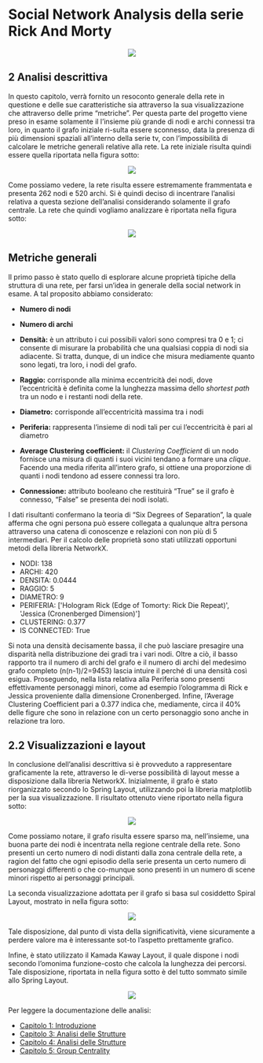 # Social Network Analysis della serie Rick And Morty
<p align="center">
  <img src="https://github.com/Simone-Scalella/networkxProject/blob/main/img_readme/logo.png">
</p>

## 2 Analisi descrittiva
In questo capitolo, verrà fornito un resoconto generale della rete in questione e delle sue caratteristiche sia attraverso la sua visualizzazione che attraverso delle prime “metriche”. Per questa parte del progetto viene preso in esame solamente il l’insieme più grande di nodi e archi connessi tra loro, in quanto il grafo iniziale ri-sulta essere sconnesso, data la presenza di più dimensioni spaziali all’interno della serie tv, con l’impossibilità di calcolare le metriche generali relative alla rete. 
La rete iniziale risulta quindi essere quella riportata nella figura sotto:

<p align="center">
  <img src="https://github.com/Simone-Scalella/networkxProject/blob/main/img_readme/Immagine4.png">
</p>

Come possiamo vedere, la rete risulta essere estremamente frammentata e presenta 262 nodi e 520 archi. Si è quindi deciso di incentrare l’analisi relativa a questa sezione dell’analisi considerando solamente il grafo centrale. La rete che quindi vogliamo analizzare è riportata nella figura sotto:

<p align="center">
  <img src="https://github.com/Simone-Scalella/networkxProject/blob/main/img_readme/Immagine5.png">
</p>

## Metriche generali
Il primo passo è stato quello di esplorare alcune proprietà tipiche della struttura di una rete, per farsi un’idea in generale della social network in esame. A tal proposito abbiamo considerato:

 - **Numero di nodi**
   
 - **Numero di archi**
  - **Densità:** è un attributo i cui possibili valori sono compresi tra 0 e 1; ci consente di misurare la probabilità che una qualsiasi
   coppia di nodi sia adiacente. Si tratta, dunque, di un indice che
   misura mediamente quanto sono legati, tra loro, i nodi del grafo.
 -  **Raggio:** corrisponde alla minima eccentricità dei nodi, dove l’eccentricità è definita come la lunghezza massima dello _shortest
   path_ tra un nodo e i restanti nodi della rete.
 -  **Diametro:** corrisponde all’eccentricità massima tra i nodi
 -  **Periferia:** rappresenta l’insieme di nodi tali per cui l’eccentricità è pari al diametro
 -  **Average Clustering coefficient:** il _Clustering Coefficient_ di un nodo fornisce una misura di quanti i suoi vicini tendano a formare
   una _clique_. Facendo una media riferita all’intero grafo, si ottiene
   una proporzione di quanti i nodi tendono ad essere connessi tra loro.
-   **Connessione:** attributo booleano che restituirà “True” se il grafo è connesso, “False” se presenta dei nodi isolati.

I dati risultanti confermano la teoria di “Six Degrees of Separation”, la quale afferma che ogni persona può essere collegata a qualunque altra persona attraverso una catena di conoscenze e relazioni con non più di 5 intermediari. Per il calcolo delle proprietà sono stati utilizzati opportuni metodi della libreria NetworkX.

-	NODI: 138 
-	ARCHI: 420 
-	DENSITA: 0.0444 
-	RAGGIO: 5 
-	DIAMETRO: 9 
-	PERIFERIA: ['Hologram Rick (Edge of Tomorty: Rick Die Repeat)', 'Jessica (Cronenberged Dimension)'] 
-	CLUSTERING: 0.377 
-	IS CONNECTED: True

Si nota una densità decisamente bassa, il che può lasciare presagire una disparità nella distribuzione dei gradi tra i vari nodi. Oltre a ciò, il basso rapporto tra il numero di archi del grafo e il numero di archi del medesimo grafo completo (n(n-1)/2=9453) lascia intuire il perché di una densità così esigua.
Proseguendo, nella lista relativa alla Periferia sono presenti effettivamente personaggi minori, come ad esempio l’ologramma di Rick e Jessica proveniente dalla dimensione Cronenberged.
Infine, l’Average Clustering Coefficient pari a 0.377 indica che, mediamente, circa il 40% delle figure che sono in relazione con un certo personaggio sono anche in relazione tra loro.

## 2.2	Visualizzazioni e layout
In conclusione dell’analisi descrittiva si è provveduto a rappresentare graficamente la rete, attraverso le di-verse possibilità di layout messe a disposizione dalla libreria NetworkX.
Inizialmente, il grafo è stato riorganizzato secondo lo Spring Layout, utilizzando poi la libreria matplotlib per la sua visualizzazione. Il risultato ottenuto viene riportato nella figura sotto:

<p align="center">
  <img src="https://github.com/Simone-Scalella/networkxProject/blob/main/img_readme/Immagine6.png">
</p>

Come possiamo notare, il grafo risulta essere sparso ma, nell’insieme, una buona parte dei nodi è incentrata nella regione centrale della rete. Sono presenti un certo numero di nodi distanti dalla zona centrale della rete, a ragion del fatto che ogni episodio della serie presenta un certo numero di personaggi differenti o che co-munque sono presenti in un numero di scene minori rispetto ai personaggi principali.

La seconda visualizzazione adottata per il grafo si basa sul cosiddetto Spiral Layout, mostrato in nella figura sotto:

<p align="center">
  <img src="https://github.com/Simone-Scalella/networkxProject/blob/main/img_readme/Immagine7.png">
</p>

Tale disposizione, dal punto di vista della significatività, viene sicuramente a perdere valore ma è interessante sot-to l’aspetto prettamente grafico.

Infine, è stato utilizzato il Kamada Kaway Layout, il quale dispone i nodi secondo l’omonima funzione-costo che calcola la lunghezza dei percorsi. Tale disposizione, riportata in nella figura sotto è del tutto sommato simile allo Spring Layout.

<p align="center">
  <img src="https://github.com/Simone-Scalella/networkxProject/blob/main/img_readme/Immagine8.png">
</p>

Per leggere la documentazione delle analisi:
- [Capitolo 1: Introduzione](https://github.com/Simone-Scalella/networkxProject)
- [Capitolo 3: Analisi delle Strutture](../Doc%20Analisi%20Centralità/README.md)
- [Capitolo 4: Analisi delle Strutture](../Doc%20Analisi%20Strutture/README.md)
- [Capitolo 5: Group Centrality](../Doc%20Group%20Centrality/README.md)
